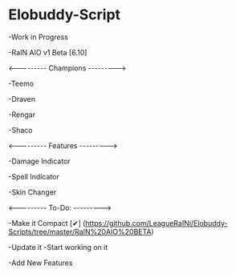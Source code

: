 # Elobuddy-Script

-Work in Progress

-RaIN AIO v1 Beta [6.10]

<---------
Champions
--------->

-Teemo

-Draven

-Rengar

-Shaco

<---------
Features
--------->

-Damage Indicator

-Spell Indicator

-Skin Changer

<---------
To-Do:
--------->

-Make it Compact [✔] (https://github.com/LeagueRaINi/Elobuddy-Scripts/tree/master/RaIN%20AIO%20BETA)

-Update it
-Start working on it

-Add New Features

